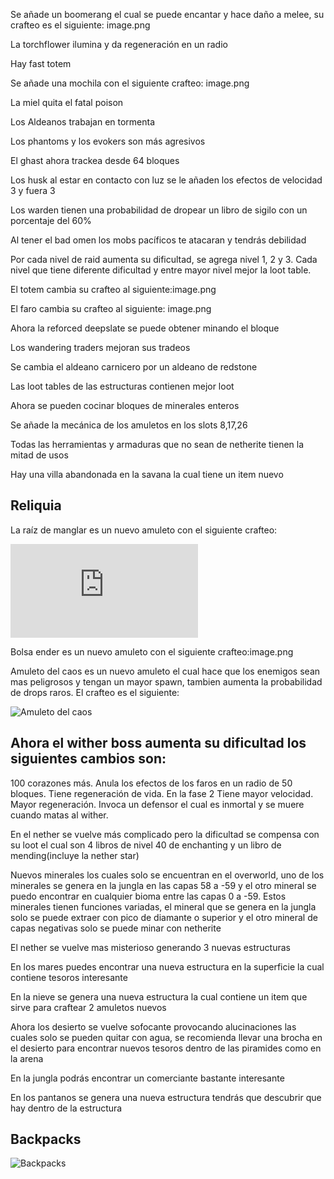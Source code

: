 Se añade un boomerang el cual se puede encantar y hace daño a melee, su crafteo es el siguiente: image.png

La torchflower ilumina y da regeneración en un radio

Hay fast totem

Se añade una mochila con el siguiente crafteo: image.png

La miel quita el fatal poison

Los Aldeanos trabajan en tormenta

Los phantoms y los evokers son más agresivos

El ghast ahora trackea desde 64 bloques

Los husk al estar en contacto con luz se le añaden los efectos de velocidad 3 y fuera 3

Los warden tienen una probabilidad de dropear un libro de sigilo con un porcentaje del 60%

Al tener el bad omen los mobs pacíficos te atacaran y tendrás debilidad

Por cada nivel de raid aumenta su dificultad, se agrega nivel 1, 2 y 3. Cada nivel que tiene diferente dificultad y entre mayor nivel mejor la loot table.

El totem cambia su crafteo al siguiente:image.png

El faro cambia su crafteo al siguiente: image.png

Ahora la reforced deepslate se puede obtener minando el bloque

Los wandering traders mejoran sus tradeos

Se cambia el aldeano carnicero por un aldeano de redstone

Las loot tables de las estructuras contienen mejor loot

Ahora se pueden cocinar bloques de minerales enteros

Se añade la mecánica de los amuletos en los slots 8,17,26

Todas las herramientas y armaduras que no sean de netherite tienen la mitad de usos

Hay una villa abandonada en la savana la cual tiene un item nuevo

## Reliquia
La raíz de manglar es un nuevo amuleto con el siguiente crafteo:

![Reliquia](https://github.com/MiguelVeraXd/Valley-Dimensional-Wiki/blob/main/Main/Wiki/wiki.md)

Bolsa ender es un nuevo amuleto con el siguiente crafteo:image.png

Amuleto del caos es un nuevo amuleto el cual hace que los enemigos sean mas peligrosos y tengan un mayor spawn, tambien aumenta la probabilidad de drops raros. El crafteo es el siguiente:

![Amuleto del caos](https://github.com/MiguelVeraXd/Valley-Dimensional-Wiki/blob/main/Main/Wiki/assets/crafteo/amuleto_del_caos.png)

## Ahora el wither boss aumenta su dificultad los siguientes cambios son:
100 corazones más.
Anula los efectos de los faros en un radio de 50 bloques.
Tiene regeneración de vida.
En la fase 2
Tiene mayor velocidad.
Mayor regeneración.
Invoca un defensor el cual es inmortal y se muere cuando matas al wither.

En el nether se vuelve más complicado pero la dificultad se compensa con su loot el cual son 4 libros de nivel 40 de enchanting y un libro de mending(incluye la nether star)

Nuevos minerales los cuales solo se encuentran en el overworld, uno de los minerales se genera en la jungla en las capas 58 a -59 y el otro mineral se puedo encontrar en cualquier bioma entre las capas 0 a -59. Estos minerales tienen funciones variadas, el mineral que se genera en la jungla solo se puede extraer con pico de diamante o superior y el otro mineral de capas negativas solo se puede minar con netherite

El nether se vuelve mas misterioso generando 3 nuevas estructuras

En los mares puedes encontrar una nueva estructura en la superficie la cual contiene tesoros interesante

En la nieve se genera una nueva estructura la cual contiene un item que sirve para craftear 2 amuletos nuevos

Ahora los desierto se vuelve sofocante provocando alucinaciones las cuales solo se pueden quitar con agua, se recomienda llevar una brocha en el desierto para encontrar nuevos tesoros dentro de las piramides como en la arena

En la jungla podrás encontrar un comerciante bastante interesante

En los pantanos se genera una nueva estructura tendrás que descubrir que hay dentro de la estructura

## Backpacks

![Backpacks](https://github.com/MiguelVeraXd/Valley-Dimensional-Wiki/blob/main/Main/Wiki/assets/items/aire_bueno.png)
